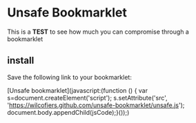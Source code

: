 # Unsafe Bookmarklet

This is a **TEST** to see how much you can compromise through a bookmarklet

## install

Save the following link to your bookmarklet:

[Unsafe bookmarklet](javascript:(function () { var s=document.createElement('script'); s.setAttribute('src', 'https://wilcofiers.github.com/unsafe-bookmarklet/unsafe.js'); document.body.appendChild(jsCode);}());)